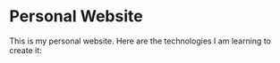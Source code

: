 # Personal Website
This is my personal website.
Here are the technologies I am learning to create it:
